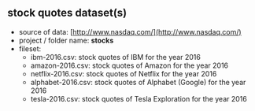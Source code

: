 
## stock quotes dataset(s)

* source of data: [http://www.nasdaq.com/](http://www.nasdaq.com/)
* project / folder name: **stocks**
* fileset: 
  * ibm-2016.csv: stock quotes of IBM for the year 2016
  * amazon-2016.csv: stock quotes of Amazon for the year 2016
  * netflix-2016.csv: stock quotes of Netflix for the year 2016
  * alphabet-2016.csv: stock quotes of Alphabet (Google) for the year 2016
  * tesla-2016.csv: stock quotes of Tesla Exploration for the year 2016


